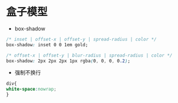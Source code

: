 # 盒子模型

- box-shadow
```css
/* inset | offset-x | offset-y | spread-radius | color */
box-shadow: inset 0 0 1em gold;

/* offset-x | offset-y | blur-radius | spread-radius | color */
box-shadow: 2px 2px 2px 1px rgba(0, 0, 0, 0.2);
```

- 强制不换行
```css
div{
white-space:nowrap;
}
```
